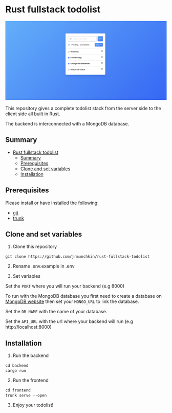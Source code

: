 # Rust fullstack todolist

![App](readme.png)

This repository gives a complete todolist stack from the server side to the client side all built in Rust.

The backend is interconnected with a MongoDB database.

## Summary

- [Rust fullstack todolist](#rust-fullstack-todolist)
  - [Summary](#summary)
  - [Prerequisites](#prerequisites)
  - [Clone and set variables](#clone-and-set-variables)
  - [Installation](#installation)

## Prerequisites

Please install or have installed the following:

- [git](https://git-scm.com/book/en/v2/Getting-Started-Installing-Git)
- [trunk](https://trunkrs.dev/#install)

## Clone and set variables

1. Clone this repository

```
git clone https://github.com/jrmunchkin/rust-fullstack-todolist
```

2. Rename .env.example in .env

3. Set variables

Set the `PORT` where you will run your backend (e.g 8000)

To run with the MongoDB database you first need to create a database on [MongoDB website](https://cloud.mongodb.com/) then set your `MONGO_URL` to link the database.

Set the `DB_NAME` with the name of your database.

Set the `API_URL` with the url where your backend will run (e.g http://localhost:8000)

## Installation

1. Run the backend

```
cd backend
cargo run
```

2. Run the frontend

```
cd frontend
trunk serve --open
```

3. Enjoy your todolist!
